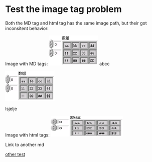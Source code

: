 # Test the image tag problem

Both the MD tag and html tag has the same image path, but their got inconsitent behavior:

Image with MD tags: ![MDimage](images/image192.png) abcc


![aaa](images/image192.png)

lsjelje

Image with html tags:
<img src="images/image192.png" style="width:2.39426in;height:0.70169in" />

Link to another md

[other test](one_more_test)